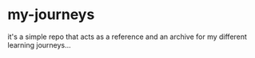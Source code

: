 # my-journeys
it's a simple repo that acts as a reference and an archive for my different learning journeys...

